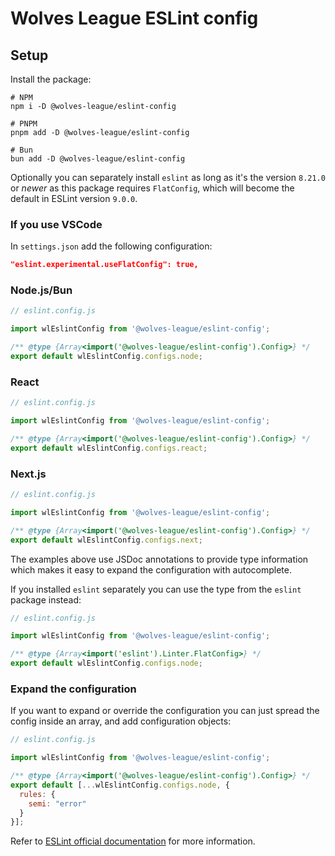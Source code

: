 # Wolves League ESLint config

## Setup
Install the package:
```shell
# NPM
npm i -D @wolves-league/eslint-config

# PNPM
pnpm add -D @wolves-league/eslint-config

# Bun
bun add -D @wolves-league/eslint-config
```

Optionally you can separately install `eslint` as long as it's the version `8.21.0` or *newer* as this package requires `FlatConfig`, which will become the default in ESLint version `9.0.0`.

### If you use VSCode
In `settings.json` add the following configuration:
```json
"eslint.experimental.useFlatConfig": true,
```

### Node.js/Bun
```javascript
// eslint.config.js

import wlEslintConfig from '@wolves-league/eslint-config';

/** @type {Array<import('@wolves-league/eslint-config').Config>} */
export default wlEslintConfig.configs.node;
```

### React
```javascript
// eslint.config.js

import wlEslintConfig from '@wolves-league/eslint-config';

/** @type {Array<import('@wolves-league/eslint-config').Config>} */
export default wlEslintConfig.configs.react;
```

### Next.js
```javascript
// eslint.config.js

import wlEslintConfig from '@wolves-league/eslint-config';

/** @type {Array<import('@wolves-league/eslint-config').Config>} */
export default wlEslintConfig.configs.next;
```

The examples above use JSDoc annotations to provide type information which makes it easy to expand the configuration with autocomplete.

If you installed `eslint` separately you can use the type from the `eslint` package instead:
```javascript
// eslint.config.js

import wlEslintConfig from '@wolves-league/eslint-config';

/** @type {Array<import('eslint').Linter.FlatConfig>} */
export default wlEslintConfig.configs.node;
```

### Expand the configuration
If you want to expand or override the configuration you can just spread the config inside an array, and add configuration objects:
```javascript
// eslint.config.js

import wlEslintConfig from '@wolves-league/eslint-config';

/** @type {Array<import('@wolves-league/eslint-config').Config>} */
export default [...wlEslintConfig.configs.node, {
  rules: {
    semi: "error"
  }
}];
```
Refer to [ESLint official documentation](https://eslint.org/docs/latest/use/configure/configuration-files-new) for more information.

